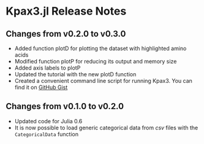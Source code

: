 # Kpax3.jl Release Notes

## Changes from v0.2.0 to v0.3.0
* Added function plotD for plotting the dataset with highlighted amino acids
* Modified function plotP for reducing its output and memory size
* Added axis labels to plotP
* Updated the tutorial with the new plotD function
* Created a convenient command line script for running Kpax3. You can find it on [GitHub Gist](https://gist.github.com/albertopessia/fd9df11fb2bdb158ad91936c4638d6fd)

## Changes from v0.1.0 to v0.2.0
* Updated code for Julia 0.6
* It is now possible to load generic categorical data from _csv_ files with the `CategoricalData` function
